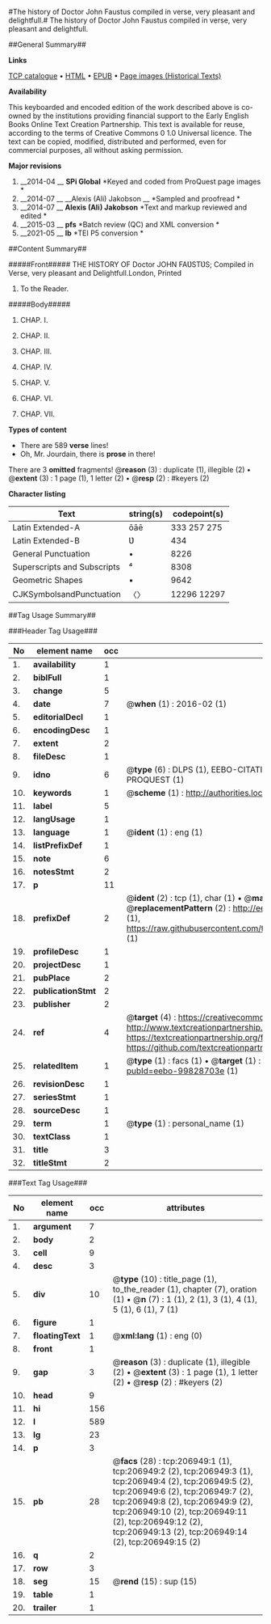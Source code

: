 #The history of Doctor John Faustus compiled in verse, very pleasant and delightfull.#
The history of Doctor John Faustus compiled in verse, very pleasant and delightfull.

##General Summary##

**Links**

[TCP catalogue](http://www.ota.ox.ac.uk/tcp/)  • 
[HTML](http://tei.it.ox.ac.uk/tcp/Texts-HTML/free/B24/B24198.html)  • 
[EPUB](http://tei.it.ox.ac.uk/tcp/Texts-EPUB/free/B24/B24198.epub) • 
[Page images (Historical Texts)](https://historicaltexts.jisc.ac.uk/eebo-99828703e)

**Availability**

This keyboarded and encoded edition of the work described above is co-owned by the
    institutions providing financial support to the Early English Books Online Text Creation
    Partnership. This text is available for reuse, according to the terms of  Creative Commons 0 1.0 Universal
    licence. The text can be copied, modified, distributed and performed, even for commercial
    purposes, all without asking permission.

**Major revisions**

1. __2014-04 __ __SPi Global__ *Keyed and coded from ProQuest page images *
1. __2014-07 __ __Alexis (Ali) Jakobson __ *Sampled and proofread *
1. __2014-07 __ __Alexis (Ali) Jakobson__ *Text and markup reviewed and edited *
1. __2015-03 __ __pfs__ *Batch review (QC) and XML conversion *
1. __2021-05 __ __lb__ *TEI P5 conversion *

##Content Summary##

#####Front#####
THE HISTORY OF Doctor JOHN FAƲSTƲS; Compiled in Verse, very pleasant and Delightfull.London, Printed
1. To the Reader.

#####Body#####

1. CHAP. I.

1. CHAP. II.

1. CHAP. III.

1. CHAP. IV.

1. CHAP. V.

1. CHAP. VI.

1. CHAP. VII.

**Types of content**

  * There are 589 **verse** lines!
  * Oh, Mr. Jourdain, there is **prose** in there!

There are 3 **omitted** fragments! 
 @__reason__ (3) : duplicate (1), illegible (2)  •  @__extent__ (3) : 1 page (1), 1 letter (2)  •  @__resp__ (2) : #keyers (2)

**Character listing**


|Text|string(s)|codepoint(s)|
|---|---|---|
|Latin Extended-A|ōāē|333 257 275|
|Latin Extended-B|Ʋ|434|
|General Punctuation|•|8226|
|Superscripts             and Subscripts|⁴|8308|
|Geometric Shapes|▪|9642|
|CJKSymbolsandPunctuation|〈〉|12296 12297|

##Tag Usage Summary##

###Header Tag Usage###

|No|element name|occ|attributes|
|---|---|---|---|
|1.|__availability__|1||
|2.|__biblFull__|1||
|3.|__change__|5||
|4.|__date__|7| @__when__ (1) : 2016-02 (1)|
|5.|__editorialDecl__|1||
|6.|__encodingDesc__|1||
|7.|__extent__|2||
|8.|__fileDesc__|1||
|9.|__idno__|6| @__type__ (6) : DLPS (1), EEBO-CITATION (1), VID (1), EEBO-PROQUEST (1), STC (1), PROQUEST (1)|
|10.|__keywords__|1| @__scheme__ (1) : http://authorities.loc.gov/ (1)|
|11.|__label__|5||
|12.|__langUsage__|1||
|13.|__language__|1| @__ident__ (1) : eng (1)|
|14.|__listPrefixDef__|1||
|15.|__note__|6||
|16.|__notesStmt__|2||
|17.|__p__|11||
|18.|__prefixDef__|2| @__ident__ (2) : tcp (1), char (1)  •  @__matchPattern__ (2) : ([0-9\-]+):([0-9IVX]+) (1), (.+) (1)  •  @__replacementPattern__ (2) : http://eebo.chadwyck.com/downloadtiff?vid=$1&page=$2 (1), https://raw.githubusercontent.com/textcreationpartnership/Texts/master/tcpchars.xml#$1 (1)|
|19.|__profileDesc__|1||
|20.|__projectDesc__|1||
|21.|__pubPlace__|2||
|22.|__publicationStmt__|2||
|23.|__publisher__|2||
|24.|__ref__|4| @__target__ (4) : https://creativecommons.org/publicdomain/zero/1.0/ (1), http://www.textcreationpartnership.org/docs/. (1), https://textcreationpartnership.org/faq/#faq05 (1), https://github.com/textcreationpartnership (1)|
|25.|__relatedItem__|1| @__type__ (1) : facs (1)  •  @__target__ (1) : https://data.historicaltexts.jisc.ac.uk/view?pubId=eebo-99828703e (1)|
|26.|__revisionDesc__|1||
|27.|__seriesStmt__|1||
|28.|__sourceDesc__|1||
|29.|__term__|1| @__type__ (1) : personal_name (1)|
|30.|__textClass__|1||
|31.|__title__|3||
|32.|__titleStmt__|2||


###Text Tag Usage###

|No|element name|occ|attributes|
|---|---|---|---|
|1.|__argument__|7||
|2.|__body__|2||
|3.|__cell__|9||
|4.|__desc__|3||
|5.|__div__|10| @__type__ (10) : title_page (1), to_the_reader (1), chapter (7), oration (1)  •  @__n__ (7) : 1 (1), 2 (1), 3 (1), 4 (1), 5 (1), 6 (1), 7 (1)|
|6.|__figure__|1||
|7.|__floatingText__|1| @__xml:lang__ (1) : eng (0)|
|8.|__front__|1||
|9.|__gap__|3| @__reason__ (3) : duplicate (1), illegible (2)  •  @__extent__ (3) : 1 page (1), 1 letter (2)  •  @__resp__ (2) : #keyers (2)|
|10.|__head__|9||
|11.|__hi__|156||
|12.|__l__|589||
|13.|__lg__|23||
|14.|__p__|3||
|15.|__pb__|28| @__facs__ (28) : tcp:206949:1 (1), tcp:206949:2 (2), tcp:206949:3 (1), tcp:206949:4 (2), tcp:206949:5 (2), tcp:206949:6 (2), tcp:206949:7 (2), tcp:206949:8 (2), tcp:206949:9 (2), tcp:206949:10 (2), tcp:206949:11 (2), tcp:206949:12 (2), tcp:206949:13 (2), tcp:206949:14 (2), tcp:206949:15 (2)|
|16.|__q__|2||
|17.|__row__|3||
|18.|__seg__|15| @__rend__ (15) : sup (15)|
|19.|__table__|1||
|20.|__trailer__|1||
